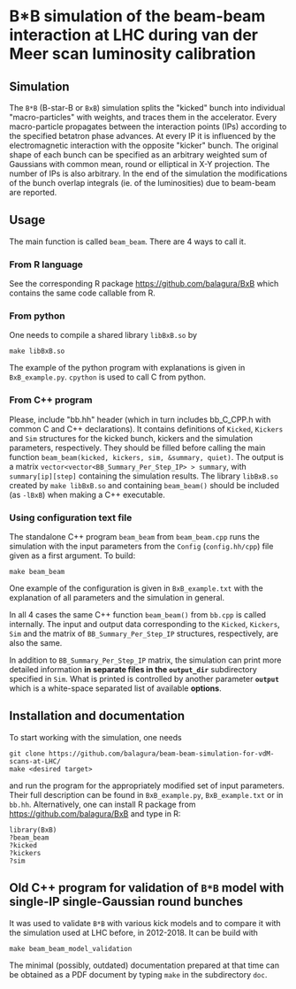 # B*B simulation of the beam-beam interaction at LHC during van der Meer scan luminosity calibration

## Simulation
The `B*B` (B-star-B or `BxB`) simulation splits the "kicked" bunch into
individual "macro-particles" with weights, and traces them in the
accelerator. Every macro-particle propagates between the interaction points
(IPs) according to the specified betatron phase advances. At every IP it is
influenced by the electromagnetic interaction with the opposite "kicker"
bunch. The original shape of each bunch can be specified as an arbitrary
weighted sum of Gaussians with common mean, round or elliptical in X-Y
projection. The number of IPs is also arbitrary. In the end of the simulation
the modifications of the bunch overlap integrals (ie. of the luminosities) due
to beam-beam are reported.

## Usage
The main function is called `beam_beam`. There are 4 ways to call it.

### From R language
See the corresponding R package
https://github.com/balagura/BxB which contains the same code callable from R.

### From python 
One needs to compile a shared library `libBxB.so` by 
```
make libBxB.so
```
The example of the python program with explanations is given in
`BxB_example.py`. `cpython` is used to call C from python.

### From C++ program
Please, include "bb.hh" header (which in turn includes
bb_C_CPP.h with common C and C++ declarations). It contains definitions of
`Kicked`, `Kickers` and `Sim` structures for the kicked bunch, kickers and the
simulation parameters, respectively. They should be filled before calling the
main function `beam_beam(kicked, kickers, sim, &summary, quiet)`. The output
is a matrix `vector<vector<BB_Summary_Per_Step_IP> > summary`, with
`summary[ip][step]` containing the simulation results. The library `libBxB.so`
created by `make libBxB.so` and containing `beam_beam()` should be included (as
`-lBxB`) when making a C++ executable.

### Using configuration text file
The standalone C++ program `beam_beam` from `beam_beam.cpp` runs the simulation with 
the input parameters from the `Config` (`config.hh/cpp`) file given as a first argument. 
To build: 
```
make beam_beam
```
One example of the configuration is given in `BxB_example.txt` with the explanation of
all parameters and the simulation in general.

In all 4 cases the same C++ function `beam_beam()` from `bb.cpp` is called
internally. The input and output data corresponding to the `Kicked`,
`Kickers`, `Sim` and the matrix of `BB_Summary_Per_Step_IP` structures,
respectively, are also the same.

In addition to `BB_Summary_Per_Step_IP` matrix, the simulation can print more
detailed information **in separate files in the `output_dir`** subdirectory
specified in `Sim`. What is printed is controlled by another parameter **`output`**
which is a white-space separated list of available **options**.

## Installation and documentation
To start working with the simulation, one needs 
```
git clone https://github.com/balagura/beam-beam-simulation-for-vdM-scans-at-LHC/
make <desired target>
```
and run the program for the appropriately modified set of
input parameters. Their full description can be found in `BxB_example.py`,
`BxB_example.txt` or in `bb.hh`. Alternatively, one can install R package from
https://github.com/balagura/BxB and type in R: 
```
library(BxB)
?beam_beam
?kicked
?kickers
?sim
```

## Old C++ program for validation of `B*B` model with single-IP single-Gaussian round bunches
It was used to validate `B*B` with various kick models and to compare it 
  with the simulation used at LHC before, in 2012-2018.
  It can be build with 
  ```
  make beam_beam_model_validation
  ```
The minimal (possibly, outdated) documentation prepared at that time can be obtained as a PDF
document by typing `make` in the subdirectory `doc`.
